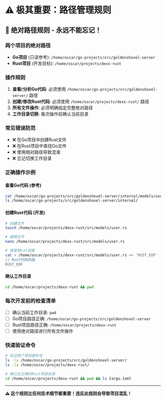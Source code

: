 # ⚠️ **极其重要：路径管理规则**

## 🚨 **绝对路径规则 - 永远不能忘记！**

### **两个项目的绝对路径**
- **Go项目** (只读参考): `/home/oscar/go-projects/src/goldenshovel-server`
- **Rust项目** (开发目标): `/home/oscar/projects/dexx-rust`

### **操作规则**
1. **查看/分析Go代码**: 必须使用 `/home/oscar/go-projects/src/goldenshovel-server/` 路径
2. **创建/修改Rust代码**: 必须使用 `/home/oscar/projects/dexx-rust/` 路径
3. **所有文件操作**: 必须明确指定完整绝对路径
4. **工作目录切换**: 每次操作前确认当前目录

### **常见错误防范**
- ❌ 在Go项目中创建Rust文件
- ❌ 在Rust项目中查找Go文件
- ❌ 使用相对路径导致混淆
- ❌ 忘记切换工作目录

### **正确操作示例**

#### 查看Go代码 (参考)
```bash
cat /home/oscar/go-projects/src/goldenshovel-server/internal/models/user.go
ls /home/oscar/go-projects/src/goldenshovel-server/internal/
```

#### 创建Rust代码 (开发)
```bash
# 创建文件
touch /home/oscar/projects/dexx-rust/src/models/user.rs

# 编辑文件
nano /home/oscar/projects/dexx-rust/src/models/user.rs

# 或使用cat创建
cat > /home/oscar/projects/dexx-rust/src/models/user.rs << 'RUST_EOF'
// Rust代码内容
RUST_EOF
```

#### 确认工作目录
```bash
cd /home/oscar/projects/dexx-rust && pwd
```

### **每次开发前的检查清单**
- [ ] 确认当前工作目录: `pwd`
- [ ] Go项目路径正确: `/home/oscar/go-projects/src/goldenshovel-server`
- [ ] Rust项目路径正确: `/home/oscar/projects/dexx-rust`
- [ ] 使用绝对路径进行所有文件操作

### **快速验证命令**
```bash
# 验证两个项目都存在
ls -la /home/oscar/go-projects/src/goldenshovel-server/
ls -la /home/oscar/projects/dexx-rust/

# 确认在正确的Rust项目目录
cd /home/oscar/projects/dexx-rust && pwd && ls Cargo.toml
```

---
**⚠️ 这个规则比任何技术细节都重要！违反此规则会导致项目混乱！**

